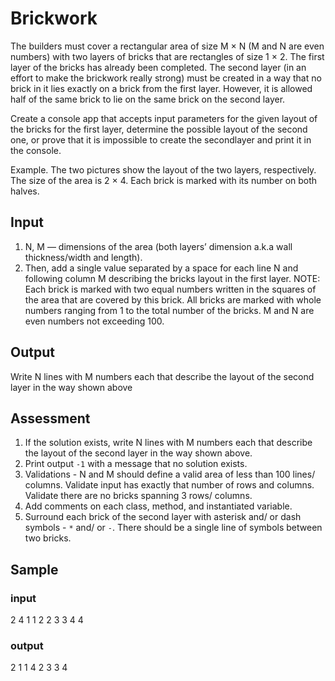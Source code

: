 # Brickwork

The builders must cover a rectangular area of size ​M × N (​M and ​N are even numbers) with two layers of bricks that are rectangles of size 1 × 2. The first layer of the bricks has already been completed. The second layer (in an effort to make the brickwork really strong) must be created in a way that no brick in it lies exactly on a brick from the first layer. However, it is allowed ​half of the same brick to lie on the same brick on the second layer.

Create a console app that accepts input parameters for the given layout of the bricks for the first layer, determine the possible layout of the ​second one, or prove that it is impossible to create the ​second​ layer and print it in the console.

Example. The two pictures show the layout of the two layers, respectively. The size of the area is 2 × 4. Each brick is marked with its number on both halves.

## Input
1. N,​ ​M — dimensions of the area (both layers’ dimension a.k.a wall thickness/width and length).
2. Then, add a single value separated by a space for each line ​N and following column ​M​ describing the bricks layout in the first layer.
NOTE: Each brick is marked with two equal numbers written in the squares of the area that are covered by this brick. All bricks are marked with whole numbers ranging from 1 to the total number of the bricks. ​M and ​N are even numbers not exceeding 100.

## Output
Write ​N lines with ​M numbers each that describe the layout of the second layer in the way shown above


## Assessment
1. If the solution exists, write ​N lines with ​M numbers each that describe the layout of the second layer in the way shown above.
2. Print output `-1` with a message that no solution exists.
3. Validations - N and M should define a valid area of less than 100 lines/ columns.
Validate input has exactly that number of rows and columns. Validate there are no
bricks spanning 3 rows/ columns.
4. Add comments on each class, method, and instantiated variable.
5. Surround each brick of the second layer with asterisk and/ or dash symbols - `*`
and/ or `-`. There should be a single line of symbols between two bricks.

## Sample
### input
2 4
1 1 2 2
3 3 4 4
### output
2 1 1 4
2 3 3 4